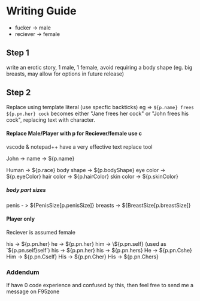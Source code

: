 # Writing Guide

- fucker -> male
- reciever -> female

## Step 1

write an erotic story, 1 male, 1 female, avoid requiring a body shape (eg. big breasts, may allow for options in future release)

## Step 2

Replace using template literal (use specfic backticks) eg => `${p.name} frees ${p.pn.her} cock` becomes either "Jane frees her cock" or "John frees his cock", replacing text with character.

#### Replace Male/Player with p for Reciever/female use c

vscode & notepad++ have a very effective text replace tool

John -> name -> \${p.name}

Human -> ${p.race}
body shape -> ${p.bodyShape}
eye color -> ${p.eyeColor}
hair color -> ${p.hairColor}
skin color -> \${p.skinColor}

##### body part sizes

penis - > ${PenisSize[p.penisSize]}
breasts -> ${BreastSize[p.breastSize]}

#### Player only

Reciever is assumed female

his -> ${p.pn.her}
he -> ${p.pn.her}
him -> \${p.pn.self} (used as `${p.pn.self}self`)
his -> ${p.pn.her}
his -> ${p.pn.hers}
He -> ${p.pn.Cshe}
Him -> ${p.pn.Cself}
His -> ${p.pn.Cher}
His -> ${p.pn.Chers}


### Addendum

If have 0 code experience and confused by this, then feel free to send me a message on F95zone 